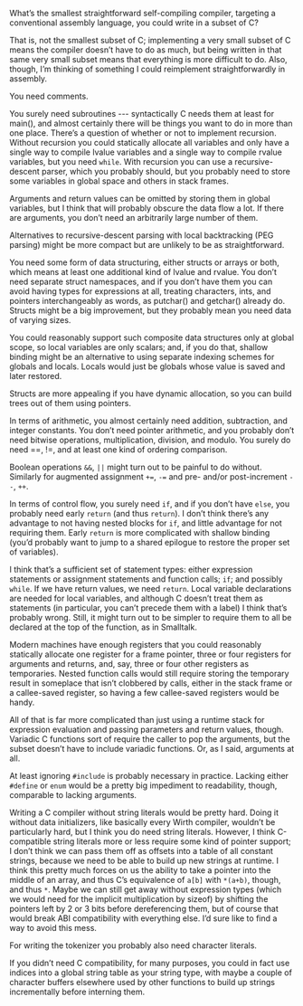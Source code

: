 What’s the smallest straightforward self-compiling compiler, targeting
a conventional assembly language, you could write in a subset of C?

That is, not the smallest subset of C; implementing a very small
subset of C means the compiler doesn’t have to do as much, but being
written in that same very small subset means that everything is more
difficult to do.  Also, though, I’m thinking of something I could
reimplement straightforwardly in assembly.

You need comments.

You surely need subroutines --- syntactically C needs them at least
for main(), and almost certainly there will be things you want to do
in more than one place.  There’s a question of whether or not to
implement recursion.  Without recursion you could statically allocate
all variables and only have a single way to compile lvalue variables
and a single way to compile rvalue variables, but you need `while`.
With recursion you can use a recursive-descent parser, which you
probably should, but you probably need to store some variables in
global space and others in stack frames.

Arguments and return values can be omitted by storing them in global
variables, but I think that will probably obscure the data flow a lot.
If there are arguments, you don’t need an arbitrarily large number of
them.

Alternatives to recursive-descent parsing with local backtracking (PEG
parsing) might be more compact but are unlikely to be as
straightforward.

You need some form of data structuring, either structs or arrays or
both, which means at least one additional kind of lvalue and rvalue.
You don’t need separate struct namespaces, and if you don’t have them
you can avoid having types for expressions at all, treating
characters, ints, and pointers interchangeably as words, as putchar()
and getchar() already do.  Structs might be a big improvement, but
they probably mean you need data of varying sizes.

You could reasonably support such composite data structures only at
global scope, so local variables are only scalars; and, if you do
that, shallow binding might be an alternative to using separate
indexing schemes for globals and locals.  Locals would just be globals
whose value is saved and later restored.

Structs are more appealing if you have dynamic allocation, so you can
build trees out of them using pointers.

In terms of arithmetic, you almost certainly need addition,
subtraction, and integer constants.  You don’t need pointer
arithmetic, and you probably don’t need bitwise operations,
multiplication, division, and modulo.  You surely do need ==, !=, and
at least one kind of ordering comparison.

Boolean operations `&&`, `||` might turn out to be painful to do
without.  Similarly for augmented assignment `+=`, `-=` and pre-
and/or post-increment `--`, `++`.

In terms of control flow, you surely need `if`, and if you don’t have
`else`, you probably need early `return` (and thus `return`).  I don’t
think there’s any advantage to not having nested blocks for `if`, and
little advantage for not requiring them.  Early `return` is more
complicated with shallow binding (you’d probably want to jump to a
shared epilogue to restore the proper set of variables).

I think that’s a sufficient set of statement types: either expression
statements or assignment statements and function calls; `if`; and
possibly `while`.  If we have return values, we need `return`.  Local
variable declarations are needed for local variables, and although C
doesn’t treat them as statements (in particular, you can’t precede
them with a label) I think that’s probably wrong.  Still, it might
turn out to be simpler to require them to all be declared at the top
of the function, as in Smalltalk.

Modern machines have enough registers that you could reasonably
statically allocate one register for a frame pointer, three or four
registers for arguments and returns, and, say, three or four other
registers as temporaries.  Nested function calls would still require
storing the temporary result in someplace that isn’t clobbered by
calls, either in the stack frame or a callee-saved register, so having
a few callee-saved registers would be handy.

All of that is far more complicated than just using a runtime stack
for expression evaluation and passing parameters and return values,
though.  Variadic C functions sort of require the caller to pop the
arguments, but the subset doesn’t have to include variadic functions.
Or, as I said, arguments at all.

At least ignoring `#include` is probably necessary in practice.
Lacking either `#define` or `enum` would be a pretty big impediment to
readability, though, comparable to lacking arguments.

Writing a C compiler without string literals would be pretty hard.
Doing it without data initializers, like basically every Wirth
compiler, wouldn’t be particularly hard, but I think you do need
string literals.  However, I think C-compatible string literals more
or less require some kind of pointer support; I don’t think we can
pass them off as offsets into a table of all constant strings, because
we need to be able to build up new strings at runtime.  I think this
pretty much forces on us the ability to take a pointer into the middle
of an array, and thus C’s equivalence of `a[b]` with `*(a+b)`, though,
and thus `*`.  Maybe we can still get away without expression types
(which we would need for the implicit multiplication by sizeof) by
shifting the pointers left by 2 or 3 bits before dereferencing them,
but of course that would break ABI compatibility with everything else.
I’d sure like to find a way to avoid this mess.

For writing the tokenizer you probably also need character literals.

If you didn’t need C compatibility, for many purposes, you could in
fact use indices into a global string table as your string type, with
maybe a couple of character buffers elsewhere used by other functions
to build up strings incrementally before interning them.
